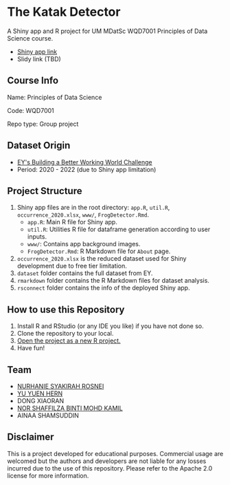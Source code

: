 # The Katak Detector
A Shiny app and R project for UM MDatSc WQD7001 Principles of Data Science course.

- [Shiny app link](https://yuenherny.shinyapps.io/thekatakdetector/)
- Slidy link (TBD)

## Course Info
Name: Principles of Data Science

Code: WQD7001

Repo type: Group project

## Dataset Origin
- [EY's Building a Better Working World Challenge](https://challenge.ey.com/challenges/level-1-local-frog-discovery-tool-SXnArnHsm/data-description)
- Period: 2020 - 2022 (due to Shiny app limitation)

## Project Structure
1. Shiny app files are in the root directory: `app.R`, `util.R`, `occurrence_2020.xlsx`, `www/`, `FrogDetector.Rmd`.
   - `app.R`: Main R file for Shiny app.
   - `util.R`: Utilities R file for dataframe generation according to user inputs.
   - `www/`: Contains app background images.
   - `FrogDetector.Rmd`: R Markdown file for `About` page.
3. `occurrence_2020.xlsx` is the reduced dataset used for Shiny development due to free tier limitation.
4. `dataset` folder contains the full dataset from EY.
5. `rmarkdown` folder contains the R Markdown files for dataset analysis.
6. `rsconnect` folder contains the info of the deployed Shiny app.

## How to use this Repository
1. Install R and RStudio (or any IDE you like) if you have not done so.
2. Clone the repository to your local.
3. [Open the project as a new R project.](https://support.rstudio.com/hc/en-us/articles/200526207-Using-RStudio-Projects)
4. Have fun!

## Team
- [NURHANIE SYAKIRAH ROSNEI](https://github.com/Jennieus)
- [YU YUEN HERN](https://github.com/yuenherny)
- DONG XIAORAN
- [NOR SHAFFILZA BINTI MOHD KAMIL](https://github.com/Shaffilza) 
- AINAA SHAMSUDDIN

## Disclaimer
This is a project developed for educational purposes. 
Commercial usage are welcomed but the authors and developers are not liable for any losses incurred due to the use of this repository.
Please refer to the Apache 2.0 license for more information.
